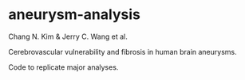 # aneurysm-analysis

Chang N. Kim & Jerry C. Wang et al.

Cerebrovascular vulnerability and fibrosis in human brain aneurysms. 

Code to replicate major analyses.
